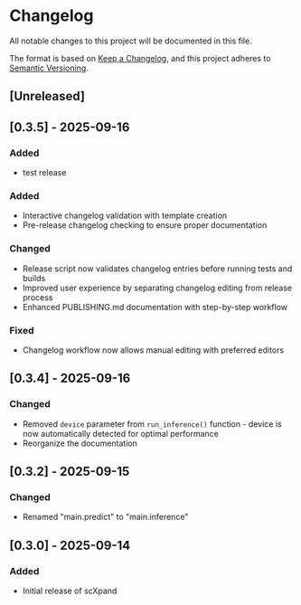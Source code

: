 # Changelog

All notable changes to this project will be documented in this file.

The format is based on [Keep a Changelog](https://keepachangelog.com/en/1.0.0/),
and this project adheres to [Semantic Versioning](https://semver.org/spec/v2.1.0.html).

## [Unreleased]

## [0.3.5] - 2025-09-16

### Added
- test release


### Added
- Interactive changelog validation with template creation
- Pre-release changelog checking to ensure proper documentation

### Changed
- Release script now validates changelog entries before running tests and builds
- Improved user experience by separating changelog editing from release process
- Enhanced PUBLISHING.md documentation with step-by-step workflow

### Fixed
- Changelog workflow now allows manual editing with preferred editors




## [0.3.4] - 2025-09-16

### Changed
- Removed `device` parameter from `run_inference()` function - device is now automatically detected for optimal performance
-  Reorganize the documentation

## [0.3.2] - 2025-09-15

### Changed
- Renamed "main.predict" to "main.inference"

## [0.3.0] - 2025-09-14

### Added
- Initial release of scXpand
